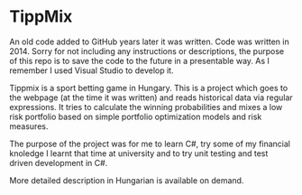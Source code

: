 # TippMix

An old code added to GitHub years later it was written. Code was written in 2014. Sorry for not including any instructions or descriptions, the purpose of this repo is to save the code to the future in a presentable way. As I remember I used Visual Studio to develop it.

Tippmix is a sport betting game in Hungary. This is a project which goes to the webpage (at the time it was written) and reads historical data via regular expressions. It tries to calculate the winning probabilities and mixes a low risk portfolio based on simple portfolio optimization models and risk measures.

The purpose of the project was for me to learn C#, try some of my financial knoledge I learnt that time at university and to try unit testing and test driven development in C#.

More detailed description in Hungarian is available on demand.
